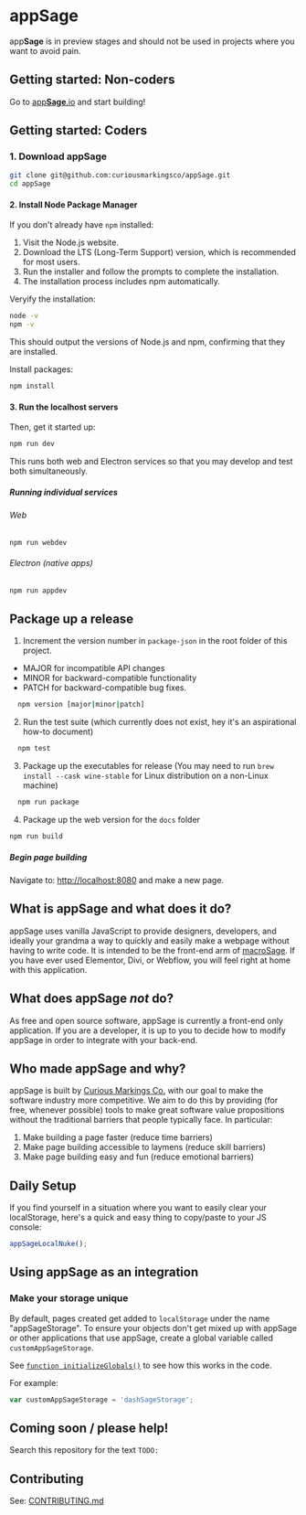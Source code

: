 # app**Sage**
app**Sage** is in preview stages and should not be used in projects where you want to avoid pain.

## Getting started: Non-coders
Go to [app**Sage**.io](https://appSage.io/) and start building!

## Getting started: Coders
### 1. Download app**Sage**
```sh
git clone git@github.com:curiousmarkingsco/appSage.git
cd appSage
```

#### 2. Install Node Package Manager
If you don't already have `npm` installed:
1.	Visit the Node.js website.
2.	Download the LTS (Long-Term Support) version, which is recommended for most users.
3.	Run the installer and follow the prompts to complete the installation.
4.	The installation process includes npm automatically.

Veryify the installation:
```sh
node -v
npm -v
```
This should output the versions of Node.js and npm, confirming that they are installed.

Install packages:
```sh
npm install
```

#### 3. Run the localhost servers
Then, get it started up:
```sh
npm run dev
```
This runs both web and Electron services so that you may develop and test both simultaneously.

##### Running individual services

###### Web
```sh
npm run webdev
```

###### Electron (native apps)
```sh
npm run appdev
```

## Package up a release
1. Increment the version number in `package-json` in the root folder of this project.
  * MAJOR for incompatible API changes
  * MINOR for backward-compatible functionality
  * PATCH for backward-compatible bug fixes.
```sh
  npm version [major|minor|patch]
```
2. Run the test suite (which currently does not exist, hey it's an aspirational how-to document)
```sh
  npm test
```
3. Package up the executables for release
(You may need to run `brew install --cask wine-stable` for Linux distribution on a non-Linux machine)
```sh
  npm run package
```
4. Package up the web version for the `docs` folder
```sh
npm run build
```

##### Begin page building
Navigate to: [http://localhost:8080](http://localhost:8080) and make a new page.

## What is app**Sage** and what does it do?
appSage uses vanilla JavaScript to provide designers, developers, and ideally your grandma a way to quickly and easily make a webpage without having to write code. It is intended to be the front-end arm of [macroSage](https://macrosage.io/). If you have ever used Elementor, Divi, or Webflow, you will feel right at home with this application.

## What does app**Sage** *not* do?
As free and open source software, appSage is currently a front-end only application. If you are a developer, it is up to you to decide how to modify appSage in order to integrate with your back-end.

## Who made app**Sage** and why?
appSage is built by [Curious Markings Co.](https://curiousmarkings.com) with our goal to make the software industry more competitive. We aim to do this by providing (for free, whenever possible) tools to make great software value propositions without the traditional barriers that people typically face. In particular:
1. Make building a page faster (reduce time barriers)
2. Make page building accessible to laymens (reduce skill barriers)
3. Make page building easy and fun (reduce emotional barriers)

## Daily Setup

If you find  yourself in a situation where you want to easily clear your localStorage, here's a quick and easy thing to copy/paste to your JS console:

```js
appSageLocalNuke();
```

## Using appSage as an integration

### Make your storage unique
By default, pages created get added to `localStorage` under the name "appSageStorage". To ensure your objects don't get mixed up with appSage or other applications that use appSage, create a global variable called `customAppSageStorage`.

See [`function initializeGlobals()`](https://github.com/curiousmarkingsco/appSage/blob/main/src/app/renderer.js) to see how this works in the code.

For example:
```js
var customAppSageStorage = 'dashSageStorage';
```

## Coming soon / please help!
Search this repository for the text `TODO: `

## Contributing
See: [CONTRIBUTING.md](https://github.com/curiousmarkingsco/appSage/blob/main/CONTRIBUTING.md)
